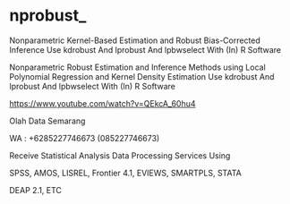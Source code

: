 # nprobust_
Nonparametric Kernel-Based Estimation and Robust Bias-Corrected Inference Use kdrobust And lprobust And lpbwselect With (In) R Software

Nonparametric Robust Estimation and Inference Methods using Local Polynomial Regression and Kernel Density Estimation Use kdrobust And lprobust And lpbwselect With (In) R Software

https://www.youtube.com/watch?v=QEkcA_60hu4

Olah Data Semarang

WA : +6285227746673 (085227746673)

Receive Statistical Analysis Data Processing Services Using

SPSS, AMOS, LISREL, Frontier 4.1, EVIEWS, SMARTPLS, STATA

DEAP 2.1, ETC

